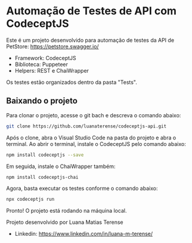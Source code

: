 # Automação de Testes de API com CodeceptJS

Este é um projeto desenvolvido para automação de testes da API de PetStore: https://petstore.swagger.io/

- Framework: CodeceptJS
- Biblioteca: Puppeteer
- Helpers: REST e ChaiWrapper

Os testes estão organizados dentro da pasta "Tests".

## Baixando o projeto

Para clonar o projeto, acesse o git bach e descreva o comando abaixo:

```sh
git clone https://github.com/luanaterense/codeceptjs-api.git
```

Após o clone, abra o Visual Studio Code na pasta do projeto e abra o terminal. Ao abrir o terminal, instale o CodeceptJS pelo comando abaixo:

```sh
npm install codeceptjs --save
```

Em seguida, instale o ChaiWrapper também:

```sh
npm install codeceptjs-chai
```

Agora, basta executar os testes conforme o comando abaixo:

```sh
npx codeceptjs run
```

Pronto! O projeto está rodando na máquina local.

Projeto desenvolvido por Luana Matias Terense

- Linkedin: https://www.linkedin.com/in/luana-m-terense/
